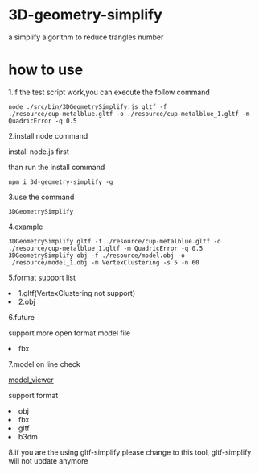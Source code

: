 # 3D-geometry-simplify
 a simplify algorithm to reduce trangles number
 
# how to use
 1.if the test script work,you can execute the follow command
 
 <code>node ./src/bin/3DGeometrySimplify.js gltf -f ./resource/cup-metalblue.gltf  -o ./resource/cup-metalblue_1.gltf -m QuadricError -q 0.5</code>
 
 2.install node command
 
 install node.js first
 
 than run the install command
 
 <code>npm i 3d-geometry-simplify -g</code>
 
 3.use the command
 
 <code>3DGeometrySimplify</code>
 
 4.example
 
 <code>3DGeometrySimplify gltf -f ./resource/cup-metalblue.gltf  -o ./resource/cup-metalblue_1.gltf -m QuadricError -q 0.5</code>
 <code>3DGeometrySimplify obj -f ./resource/model.obj  -o ./resource/model_1.obj -m VertexClustering -s 5 -n 60</code>
 
 5.format support list
 
 <li>
  1.gltf(VertexClustering not support)
 </li>
 <li>
  2.obj
 </li>
 
 6.future
 
 support more open format model file
 <li>fbx</li>

7.model on line check

  [model_viewer](http://suit_min_h.gitee.io/model_viewer/)
  
  support format 
  
  <li>obj</li>
  <li>fbx</li>
  <li>gltf</li>
  <li>b3dm</li>
  
8.if you are the using gltf-simplify
 please change to this tool, gltf-simplify will not update anymore 